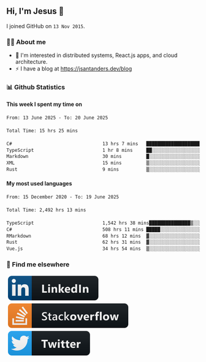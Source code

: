## Hi, I'm Jesus 👋

I joined GitHub on `13 Nov 2015`.

<!-- Talking about you -->

### 👨‍💻 About me

- 👦 I'm interested in distributed systems, React.js apps, and cloud architecture.
- ⚡️ I have a blog at <https://jsantanders.dev/blog>

### 📊 Github Statistics

#### This week I spent my time on

<!--START_SECTION:weekly-->

```txt
From: 13 June 2025 - To: 20 June 2025

Total Time: 15 hrs 25 mins

C#                                 13 hrs 7 mins   █████████████████████▒░░░   85.06 %
TypeScript                         1 hr 8 mins     ██░░░░░░░░░░░░░░░░░░░░░░░   07.38 %
Markdown                           30 mins         █░░░░░░░░░░░░░░░░░░░░░░░░   03.34 %
XML                                15 mins         ▒░░░░░░░░░░░░░░░░░░░░░░░░   01.72 %
Rust                               9 mins          ▒░░░░░░░░░░░░░░░░░░░░░░░░   01.07 %
```

<!--END_SECTION:weekly-->

#### My most used languages

<!--START_SECTION:alltime-->

```txt
From: 15 December 2020 - To: 19 June 2025

Total Time: 2,492 hrs 13 mins

TypeScript                         1,542 hrs 38 mins███████████████▒░░░░░░░░░   61.90 %
C#                                 508 hrs 11 mins █████░░░░░░░░░░░░░░░░░░░░   20.39 %
RMarkdown                          68 hrs 12 mins  ▓░░░░░░░░░░░░░░░░░░░░░░░░   02.74 %
Rust                               62 hrs 31 mins  ▓░░░░░░░░░░░░░░░░░░░░░░░░   02.51 %
Vue.js                             34 hrs 54 mins  ▒░░░░░░░░░░░░░░░░░░░░░░░░   01.40 %
```

<!--END_SECTION:alltime-->

### 📢 Find me elsewhere

<p>
  <a target="_blank" href="https://linkedin.com/in/jsantanders">
    <img src="https://github.com/jsantanders/jsantanders/blob/master/img/linkedin.svg" alt="LinkedIn" style="vertical-align:top; margin:4px">
  </a>
  
  <a target="_blank" href="https://stackoverflow.com/users/7318331/jesus-santander">
    <img src="https://github.com/jsantanders/jsantanders/blob/master/img/stackoverflow.svg" alt="StackOverflow" style="vertical-align:top; margin:4px">
  </a>
  
  <a target="_blank" href="http://twitter.com/jsantanders">
    <img src="https://github.com/jsantanders/jsantanders/blob/master/img/twitter.svg" alt="Twitter" style="vertical-align:top; margin:4px">
  </a>
</p>
